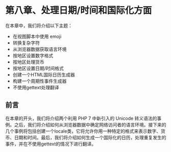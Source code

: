 # 第八章、处理日期/时间和国际化方面

在本章中，我们将介绍以下主题：

* 在视图脚本中使用 emoji
* 转换复杂字符
* 从浏览器数据获取语言环境
* 按地区设置数字格式
* 按地区处理货币
* 按地区设置日期/时间格式
* 创建一个HTML国际日历生成器
* 构建一个周期性事件生成器
* 不使用gettext处理翻译

## 前言

在本章的开头，我们将介绍两个利用 PHP 7 中新引入的 Unicode 转义语法的事例。之后，我们将介绍如何从浏览器数据中确定网络访问者的语言环境。接下来的几个事例将包括创建一个locale类，它将允许你用一种特定的格式来表示数字、货币、日期和时间。最后，我们将介绍如何生成一个国际化的日历，处理重复发生的事件，并在不使用gettext的情况下进行翻译。

